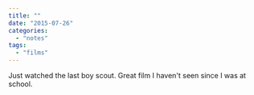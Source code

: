 ```yaml
---
title: ""
date: "2015-07-26"
categories: 
  - "notes"
tags: 
  - "films"
---
```


Just watched the last boy scout. Great film I haven't seen since I was at school.
